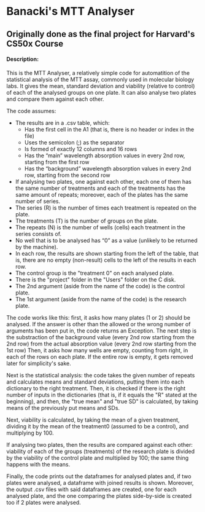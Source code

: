 # Banacki's MTT Analyser
## Originally done as the final project for Harvard's CS50x Course
#### Description:
This is the MTT Analyser, a relatively simple code for automatition of the statistical analysis of the MTT assay, commonly used in molecular biology labs. It gives the mean, standard deviation and viability (relative to control) of each of the analysed groups on one plate. It can also analyse two plates and compare them against each other.


The code assumes:  
* The results are in a .csv table, which:  
    * Has the first cell in the A1 (that is, there is no header or index in the file)  
    * Uses the semicolon (;) as the separator  
    * Is formed of exactly 12 columns and 16 rows  
    * Has the “main” wavelength absorption values in every 2nd row, starting from the first row  
    * Has the “background” wavelength absorption values in every 2nd row, starting from the second row  
* If analysing two plates, one against each other, each one of them has the same number of treatments and each of the treatments has the same amount of repeats; moreover, each of the plates has the same number of series.  
*	The series (R) is the number of times each treatment is repeated on the plate.  
*	The treatments (T) is the number of groups on the plate.  
*	The repeats (N) is the number of wells (cells) each treatment in the series consists of.  
*	No well that is to be analysed has “0” as a value (unlikely to be returned by the machine).  
*	In each row, the results are shown starting from the left of the table, that is, there are no empty (non-result) cells to the left of the results in each row.  
*	The control group is the "treatment 0" on each analysed plate.  
*	There is the "project" folder in the "Users" folder on the C disk.  
*	The 2nd argument (aside from the name of the code) is the control plate.  
*	The 1st argument (aside from the name of the code) is the research plate.  


The code works like this: first, it asks how many plates (1 or 2) should be analysed. If the answer is other than the allowed or the wrong number of arguments has been put in, the code returns an Exception. The next step is the substraction of the background value (every 2nd row starting from the 2nd row) from the actual absorption value (every 2nd row starting from the 1st row) Then, it asks how many wells are empty, counting from right, in each of the rows on each plate. If the entire row is empty, it gets removed later for simplicity's sake.

Next is the statistical analysis: the code takes the given number of repeats and calculates means and standard deviations, putting them into each dictionary to the right treatment. Then, it is checked if there is the right number of inputs in the dictionaries (that is, if it equals the "R" stated at the beginning), and then, the "true mean" and "true SD" is calculated, by taking means of the previously put means and SDs.

Next, viability is calculated, by taking the mean of a given treatment, dividing it by the mean of the treatment0 (assumed to be a control), and multiplying by 100.

If analysing two plates, then the results are compared against each other: viability of each of the groups (treatments) of the research plate is divided by the viability of the control plate and multiplied by 100; the same thing happens with the means.

Finally, the code prints out the dataframes for analysed plates and, if two plates were analysed, a dataframe with joined results is shown. Moreover, the output .csv files with said dataframes are created, one for each analysed plate, and the one comparing the plates side-by-side is created too if 2 plates were analysed.
